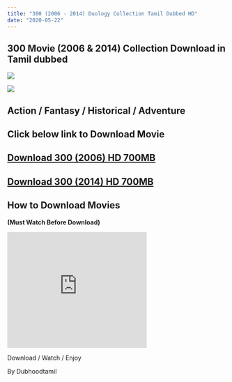 ```yaml
---
title: "300 (2006 - 2014) Duology Collection Tamil Dubbed HD"
date: "2020-05-22"
---
```


## 300 Movie (2006 & 2014) Collection Download in Tamil dubbed

[![](https://1.bp.blogspot.com/-6LyWwr6Kwgs/XrTFf4-xbjI/AAAAAAAABC0/6c6X3jzoVXk1BIsmDlHoRukemXtWPEIjgCNcBGAsYHQ/s320/00rV8gs-300-wallpaper-hd.jpg)](https://1.bp.blogspot.com/-6LyWwr6Kwgs/XrTFf4-xbjI/AAAAAAAABC0/6c6X3jzoVXk1BIsmDlHoRukemXtWPEIjgCNcBGAsYHQ/s1600/00rV8gs-300-wallpaper-hd.jpg)

[![](https://1.bp.blogspot.com/-ac55JmeJMWI/XrTFs9BwkLI/AAAAAAAABC4/ISH8ZibWzFEOoKEfZh8hbwvr_cq2GJd3ACNcBGAsYHQ/s320/mYU52su-300-wallpaper-hd.jpg)](https://1.bp.blogspot.com/-ac55JmeJMWI/XrTFs9BwkLI/AAAAAAAABC4/ISH8ZibWzFEOoKEfZh8hbwvr_cq2GJd3ACNcBGAsYHQ/s1600/mYU52su-300-wallpaper-hd.jpg)

## Action / Fantasy / Historical / Adventure

  

## Click below link to Download Movie

  

## [Download 300 (2006) HD 700MB](https://oncehelp.com/3001)

## [Download 300 (2014) HD 700MB](https://oncehelp.com/300M)

  

## How to Download Movies

**(Must Watch Before Download)**

<iframe allowfullscreen class="YOUTUBE-iframe-video" data-thumbnail-src="https://i.ytimg.com/vi/bSAeRSmmXrA/0.jpg" frameborder="0" height="266" src="https://www.youtube.com/embed/bSAeRSmmXrA?feature=player_embedded" width="320"></iframe>

  

Download / Watch / Enjoy

  

  

By Dubhoodtamil
